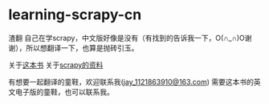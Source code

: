 # learning-scrapy-cn

渣翻
自己在学scrapy，中文版好像是没有（有找到的告诉我一下，O(∩_∩)O谢谢），所以想翻译一下，也算是抛砖引玉。

关于[这本书](https://book.douban.com/subject/26708820/)
关于[scrapy的资料](https://github.com/scrapy/scrapy/wiki)

有想要一起翻译的童鞋，欢迎联系我(jay_1121863910@163.com)
需要这本书的英文电子版的童鞋，也可以联系我。
